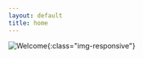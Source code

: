 ```yaml
---
layout: default
title: home
---
```

![Welcome](/users/imanicooper/Documents/pictures/Istandbul.1.JPG){:class="img-responsive"}

